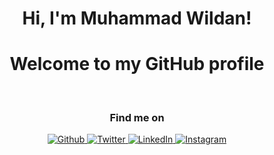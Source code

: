 <h1 align="center">Hi, I'm Muhammad Wildan</a>!</h1>
<h1 align="center">Welcome to my GitHub profile</h1>
<br>
<h3 align="center">Find me on</h3>
				<p align="center">
				<a href="https://github.com/MuhWilldan" target="_blank">
				<img alt="Github" src="https://img.shields.io/badge/GitHub-%2312100E.svg?&style=for-the-badge&logo=Github&logoColor=white"/>
				</a>
				<a href="https://twitter.com/MuhWilldan" target="_blank">
				<img alt="Twitter" src="https://img.shields.io/badge/twitter-%2312100E.svg?&style=for-the-badge&logo=twitter&logoColor=blue"/>
				</a>
				<a href="https://www.linkedin.com/in/muhammad-wildan-64b39b212/" target="_blank">
				<img alt="LinkedIn" src="https://img.shields.io/badge/linkedin-%2312100E.svg?&style=for-the-badge&logo=linkedin&logoColor=blue"/>
				</a>
				<a href="https://www.instagram.com/muhwilldan/" target="_blank">
				<img alt="Instagram" src="https://img.shields.io/badge/Instagram-%2312100E.svg?&style=for-the-badge&logo=instagram&logoColor=rainbow"/>
				</a>
				</p>

<!--
**MuhWilldan/MuhWilldan** is a ✨ _special_ ✨ repository because its `README.md` (this file) appears on your GitHub profile.

Here are some ideas to get you started:

- 🔭 I’m currently working on ...
- 🌱 I’m currently learning ...
- 👯 I’m looking to collaborate on ...
- 🤔 I’m looking for help with ...
- 💬 Ask me about ...
- 📫 How to reach me: ...
- 😄 Pronouns: ...
- ⚡ Fun fact: ...
-->
